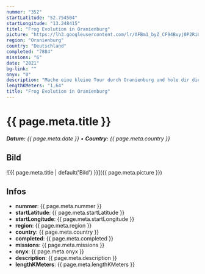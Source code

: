 ```yaml
---
nummer: "352"
startLatitude: "52.754504"
startLongitude: "13.248415"
titel: "Frog Evolution in Oranienburg"
picture: "https://lh3.googleusercontent.com/lr/AFBm1_byZ_CF94Buyj0P2RiUtMg8Cs93MiZTHl2IfooVKy9vyoPBeL6hssPGjXWKA2qnrNSaBpD0jNi2bp8mdHfh28ifc3hIdXBFiTPiaNpBx3SNgMAUAmGqRX-HoLaYd06o1gZe-pkOdswswwRKoBcd0TEz220xUt6VB7_PcLN2pBk9nQ6CU1tA2x5sZfrgGiHRMFkSj7H2RKEu_51AeW4_XGGWeU3_w_xXSEM5M_aM8paVd98h23LDFgG-cMsH3wVOB7OFh15wbZbdCVmL9n7pcG6edcvo1F_L3Arc0hcTzL-gTYgUbLbvjinKX52k9soGTy6N3ygOSJHqbm2L1sNrjNvGO9Zyv7jMNuUZsU2HkxH_d8mao58ue6kYEuRpr9jAfoXPGlGX-4NCi-nhDoyiqtemyPMjKVBWRsmzJP5Xjbzv9o9cQFhrAqjFNhwiKU7yRnHIyWBObsSB-v_Nu0se8_m4S_nrkP0RkGdblhAcLXXmOjyFk-YBZC_S9PmwDPkrTRkgjNzMb_FiAKtvnk1ci1_qxIhhqtfuEHZD79e5vmAf9wDEAdK9G6n-f17Dtru3nBF4lPpSRuzj_eRe08LkIen7G4MoDuqpfDSAtiXn87-fXf9xw1UAllluRsavwwJLE0p8OATNFTegC_z49gAsq6oQ5kzbd1yw5h3bpIMDoiV8xPLjsAuVBGgyP9rlI7A4APVUvqhZ1fMf_24C4v_hbutcGbO38YVzSq50EQvQhKB9HpjvysNmJBixC89BbXc5ZmBBuIFOkWq7WRZa23qFh4tzn04OGBAz9b0E64K0aRVsL1wPV1i2Je9aRiBZq8y5fdwao0yOaWgny447M5V_wme12YflF2M"
region: "Oranienburg"
country: "Deutschland"
completed: "7884"
missions: "6"
date: "2021"
bg-link: ""
onyx: "0"
description: "Mache eine kleine Tour durch Oranienburg und hole dir die Frog Evolution ins Profil"
lengthKMeters: "1,64"
title: "Frog Evolution in Oranienburg"
---
```


# {{ page.meta.title }}
_**Datum:** {{ page.meta.date }} • **Country:** {{ page.meta.country }}_

## Bild
![{{ page.meta.title | default('Bild') }}]({{ page.meta.picture }})

## Infos
- **nummer**: {{ page.meta.nummer }}
- **startLatitude**: {{ page.meta.startLatitude }}
- **startLongitude**: {{ page.meta.startLongitude }}
- **region**: {{ page.meta.region }}
- **country**: {{ page.meta.country }}
- **completed**: {{ page.meta.completed }}
- **missions**: {{ page.meta.missions }}
- **onyx**: {{ page.meta.onyx }}
- **description**: {{ page.meta.description }}
- **lengthKMeters**: {{ page.meta.lengthKMeters }}

